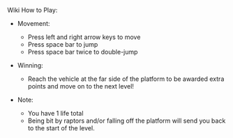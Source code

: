 Wiki
How to Play:

- Movement:
     - Press left and right arrow 
        keys to move
     - Press space bar to jump
     - Press space bar twice to
        double-jump

- Winning:
     - Reach the vehicle at the
        far side of the platform to 
        be awarded extra points and
        move on to the next level!

 - Note:
     - You have 1 life total
     - Being bit by raptors and/or 
        falling off the platform 
        will send you back to the
        start of the level.